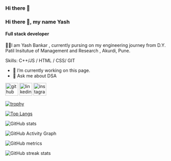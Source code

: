 ### Hi there 👋
### Hi there 👋, my name Yash
#### Full stack developer
👨‍🎓I am Yash Bankar , currently pursing on my engineering journey from D.Y. Patil  Insitutue of Management and Research , Akurdi, Pune.

Skills: C++/JS / HTML / CSS/ GIT

- 🔭 I’m currently working on this page. 
- 💬 Ask me about DSA  


[<img src='https://cdn.jsdelivr.net/npm/simple-icons@3.0.1/icons/github.svg' alt='github' height='40'>](https://github.com/yashrbankar)  [<img src='https://cdn.jsdelivr.net/npm/simple-icons@3.0.1/icons/linkedin.svg' alt='linkedin' height='40'>](https://www.linkedin.com/in/https://www.linkedin.com/in/yash-bankar-7962a51ba/)  [<img src='https://cdn.jsdelivr.net/npm/simple-icons@3.0.1/icons/instagram.svg' alt='instagram' height='40'>](https://www.instagram.com/yashrbankar/)  

[![trophy](https://github-profile-trophy.vercel.app/?username=yashrbankar)](https://github.com/ryo-ma/github-profile-trophy)

[![Top Langs](https://github-readme-stats.vercel.app/api/top-langs/?username=yashrbankar)](https://github.com/anuraghazra/github-readme-stats)

![GitHub stats](https://github-readme-stats.vercel.app/api?username=yashrbankar&show_icons=true&count_private=true)  

![GitHub Activity Graph](https://activity-graph.herokuapp.com/graph?username=yashrbankar)  

![GitHub metrics](https://metrics.lecoq.io/yashrbankar)  

![GitHub streak stats](https://github-readme-streak-stats.herokuapp.com/?user=yashrbankar)  

